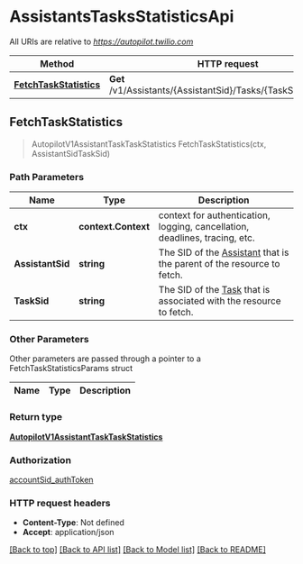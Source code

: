 # AssistantsTasksStatisticsApi

All URIs are relative to *https://autopilot.twilio.com*

Method | HTTP request | Description
------------- | ------------- | -------------
[**FetchTaskStatistics**](AssistantsTasksStatisticsApi.md#FetchTaskStatistics) | **Get** /v1/Assistants/{AssistantSid}/Tasks/{TaskSid}/Statistics | 



## FetchTaskStatistics

> AutopilotV1AssistantTaskTaskStatistics FetchTaskStatistics(ctx, AssistantSidTaskSid)



### Path Parameters


Name | Type | Description
------------- | ------------- | -------------
**ctx** | **context.Context** | context for authentication, logging, cancellation, deadlines, tracing, etc.
**AssistantSid** | **string** | The SID of the [Assistant](https://www.twilio.com/docs/autopilot/api/assistant) that is the parent of the resource to fetch.
**TaskSid** | **string** | The SID of the [Task](https://www.twilio.com/docs/autopilot/api/task) that is associated with the resource to fetch.

### Other Parameters

Other parameters are passed through a pointer to a FetchTaskStatisticsParams struct


Name | Type | Description
------------- | ------------- | -------------

### Return type

[**AutopilotV1AssistantTaskTaskStatistics**](AutopilotV1AssistantTaskTaskStatistics.md)

### Authorization

[accountSid_authToken](../README.md#accountSid_authToken)

### HTTP request headers

- **Content-Type**: Not defined
- **Accept**: application/json

[[Back to top]](#) [[Back to API list]](../README.md#documentation-for-api-endpoints)
[[Back to Model list]](../README.md#documentation-for-models)
[[Back to README]](../README.md)

